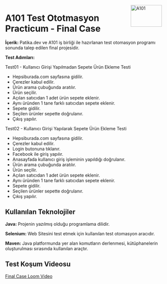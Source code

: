 <a href="https://www.a101.com.tr/" target="_blank" rel="noreferrer"> <img align="right" src="https://upload.wikimedia.org/wikipedia/commons/thumb/d/df/A101_logo.svg/2560px-A101_logo.svg.png" alt="A101" width="100" height="70"/> </a>   

# A101 Test Ototmasyon Practicum - Final Case

**İçerik:** Patika.dev ve A101 iş birliği ile hazırlanan test otomasyon programı sonunda talep edilen final projesidir.


**Test Adımları:**

<p align="left">
Test01 - Kullanıcı Girişi Yapılmadan Sepete Ürün Ekleme Testi
</p>

<ul>
<li>Hepsiburada.com sayfasına gidilir.</li>
<li>Çerezler kabul edilir.</li>
<li>Ürün arama çubuğunda aratılır.</li>
<li>Ürün seçilir.</li>
<li>Açılan satıcıdan 1 adet ürün sepete eklenir.</li>
<li>Aynı üründen 1 tane farklı satıcıdan sepete eklenir.</li>
<li>Sepete gidilir.</li>
<li>Seçilen ürünler sepette doğrulanır.</li>
<li>Çıkış yapılır.</li>
</ul>

<p align="left">
Test02 - Kullanıcı Girişi Yapılarak Sepete Ürün Ekleme Testi
</p>

<ul>
<li>Hepsiburada.com sayfasına gidilir.</li>
<li>Çerezler kabul edilir.</li>
<li>Login butonuna tıklanır.</li>
<li>Facebook ile giriş yapılır.</li>
<li>Anasayfada kullanıcı giriş işleminin yapıldığı doğrulanır.</li>
<li>Ürün arama çubuğunda aratılır.</li>
<li>Ürün seçilir.</li>
<li>Açılan satıcıdan 1 adet ürün sepete eklenir.</li>
<li>Aynı üründen 1 tane farklı satıcıdan sepete eklenir.</li>
<li>Sepete gidilir.</li>
<li>Seçilen ürünler sepette doğrulanır.</li>
<li>Çıkış yapılır.</li>
</ul>


## Kullanılan Teknolojiler

**Java:** Projenin yazılmış olduğu programlama dilidir.

**Selenium:** Web Sitesini test etmek için kullanılan test otomasyon aracıdır.

**Maven:** Java platformunda yer alan komutların derlenmesi, kütüphanelerin oluşturulması sırasında kullanılan araçtır.

## Test Koşum Videosu

<a href="https://www.loom.com/share/d8cb36cbf84d4f258934178bf5fc0b4b"/>Final Case Loom Video</a>


